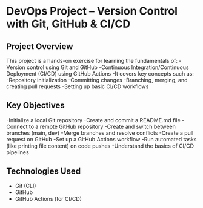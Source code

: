# DevOps Project – Version Control with Git, GitHub & CI/CD

## Project Overview
This project is a hands-on exercise for learning the fundamentals of:
-Version control using Git and GitHub
-Continuous Integration/Continuous Deployment (CI/CD) using GitHub Actions
-It covers key concepts such as:
-Repository initialization
-Committing changes
-Branching, merging, and creating pull requests
-Setting up basic CI/CD workflows

## Key Objectives
-Initialize a local Git repository
-Create and commit a README.md file
-Connect to a remote GitHub repository
-Create and switch between branches (main, dev)
-Merge branches and resolve conflicts
-Create a pull request on GitHub
-Set up a GitHub Actions workflow
-Run automated tasks (like printing file content) on code pushes
-Understand the basics of CI/CD pipelines

## Technologies Used
- Git (CLI)
- GitHub
- GitHub Actions (for CI/CD)
